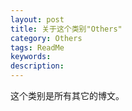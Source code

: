 ```yaml
---
layout: post
title: 关于这个类别"Others"
category: Others
tags: ReadMe
keywords: 
description: 
---
```


这个类别是所有其它的博文。


 

